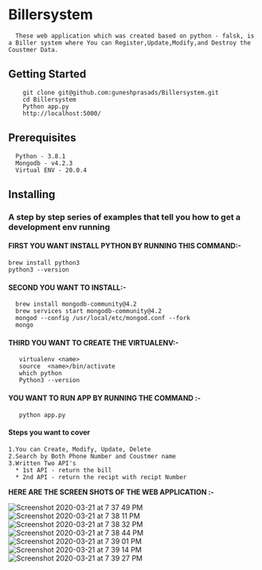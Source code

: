 # Billersystem
  ```
    These web application which was created based on python - falsk, is a Biller system where You can Register,Update,Modify,and Destroy the Coustmer Data.
   ``` 

## Getting Started</br>
       
        git clone git@github.com:guneshprasads/Billersystem.git
        cd Billersystem
        Python app.py
        http://localhost:5000/
       

## Prerequisites </br>
```
  Python - 3.8.1   
  Mongodb - v4.2.3
  Virtual ENV - 20.0.4
```

## Installing </br>
 ### A step by step series of examples that tell you how to get a development env running </br>
  
 #### FIRST YOU WANT INSTALL PYTHON BY RUNNING THIS COMMAND:-</br>
   ``` 
   brew install python3
   python3 --version
   ``` 
    
   #### SECOND YOU WANT TO INSTALL:-</br>
      
      brew install mongodb-community@4.2
      brew services start mongodb-community@4.2
      mongod --config /usr/local/etc/mongod.conf --fork
      mongo
      
      
   #### THIRD YOU WANT TO CREATE THE VIRTUALENV:-</br>
      
       virtualenv <name>
       source  <name>/bin/activate
       which python
       Python3 --version
       

  #### YOU WANT TO RUN APP BY RUNNING THE COMMAND :-</br>
       python app.py
      
   
  




#### Steps you want to cover </br>
 ```
 1.You can Create, Modify, Update, Delete 
 2.Search by Both Phone Number and Coustmer name
 3.Written Two API's
   * 1st API - return the bill 
   * 2nd API - return the recipt with recipt Number
  ``` 
 
 
 **HERE ARE THE SCREEN SHOTS OF THE WEB APPLICATION :-** 
 
 ![Screenshot 2020-03-21 at 7 37 49 PM](https://user-images.githubusercontent.com/13889409/77229034-65d40a80-6bb1-11ea-9809-a61c64c7adea.png)
![Screenshot 2020-03-21 at 7 38 11 PM](https://user-images.githubusercontent.com/13889409/77229038-68cefb00-6bb1-11ea-954e-5be6b274be2d.png)
![Screenshot 2020-03-21 at 7 38 32 PM](https://user-images.githubusercontent.com/13889409/77229040-6b315500-6bb1-11ea-8db3-4d02244d3707.png)
![Screenshot 2020-03-21 at 7 38 44 PM](https://user-images.githubusercontent.com/13889409/77229041-6d93af00-6bb1-11ea-8ecf-7c692c29308c.png)
![Screenshot 2020-03-21 at 7 39 01 PM](https://user-images.githubusercontent.com/13889409/77229046-6f5d7280-6bb1-11ea-8461-ecabf2b1245b.png)
![Screenshot 2020-03-21 at 7 39 14 PM](https://user-images.githubusercontent.com/13889409/77229053-71bfcc80-6bb1-11ea-9034-af819b3db587.png)
![Screenshot 2020-03-21 at 7 39 27 PM](https://user-images.githubusercontent.com/13889409/77229057-73899000-6bb1-11ea-8ce1-b2d8aa316a1f.png)

